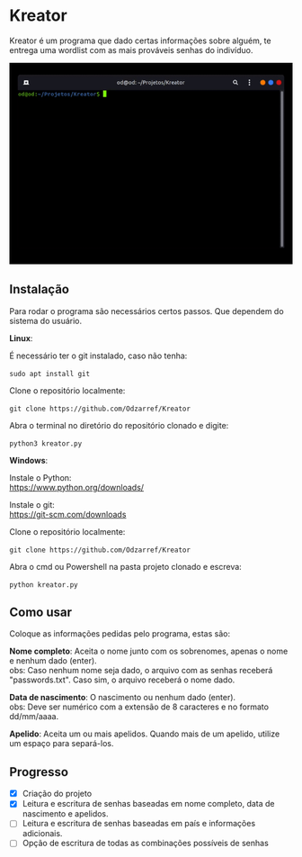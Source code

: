 # Kreator
Kreator é um programa que dado certas informações sobre alguém, te entrega uma wordlist com as mais prováveis senhas do indivíduo.

![Demo Gif](showcase/demo.gif)

## Instalação
Para rodar o programa são necessários certos passos. Que dependem do sistema do usuário.  

**Linux**:  

É necessário ter o git instalado, caso não tenha:  

`sudo apt install git`  

Clone o repositório localmente:  

`git clone https://github.com/Odzarref/Kreator`

Abra o terminal no diretório do repositório clonado e
digite:  

`python3 kreator.py`

**Windows**:  

Instale o Python:  
https://www.python.org/downloads/

Instale o git:  
https://git-scm.com/downloads

Clone o repositório localmente:  

`git clone https://github.com/Odzarref/Kreator`

Abra o cmd ou Powershell na pasta projeto clonado e escreva:  

`python kreator.py`


## Como usar
Coloque as informações pedidas pelo programa, estas são:

**Nome completo**: Aceita o nome junto com os sobrenomes, apenas o nome e nenhum dado (enter).  
obs: Caso nenhum nome seja dado, o arquivo com as senhas receberá "passwords.txt". Caso sim, o arquivo receberá o nome dado.  

**Data de nascimento**: O nascimento ou nenhum dado (enter).  
obs: Deve ser numérico com a extensão de 8 caracteres e no formato dd/mm/aaaa.

**Apelido**: Aceita um ou mais apelidos. Quando mais de um apelido, utilize um espaço para separá-los.


## Progresso
* [X] Criação do projeto
* [X] Leitura e escritura de senhas baseadas em nome completo, data de nascimento e apelidos.
* [ ] Leitura e escritura de senhas baseadas em país e informações adicionais.
* [ ] Opção de escritura de todas as combinações possíveis de senhas